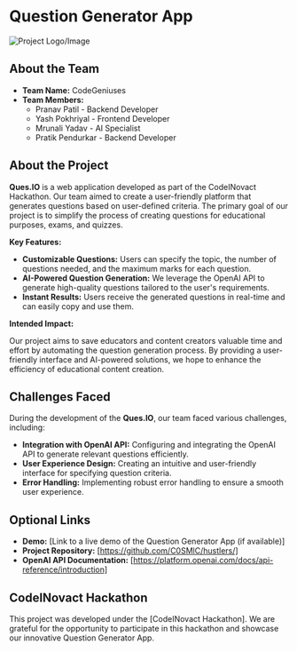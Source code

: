 # Question Generator App

![Project Logo/Image](link_to_logo_or_image.png)

## About the Team

- **Team Name:** CodeGeniuses
- **Team Members:**
  - Pranav Patil - Backend Developer
  - Yash Pokhriyal - Frontend Developer
  - Mrunali Yadav - AI Specialist
  - Pratik Pendurkar - Backend Developer
    

## About the Project

**Ques.IO** is a web application developed as part of the CodeINovact Hackathon. Our team aimed to create a user-friendly platform that generates questions based on user-defined criteria. The primary goal of our project is to simplify the process of creating questions for educational purposes, exams, and quizzes.

**Key Features:**

- **Customizable Questions:** Users can specify the topic, the number of questions needed, and the maximum marks for each question.
- **AI-Powered Question Generation:** We leverage the OpenAI API to generate high-quality questions tailored to the user's requirements.
- **Instant Results:** Users receive the generated questions in real-time and can easily copy and use them.

**Intended Impact:**

Our project aims to save educators and content creators valuable time and effort by automating the question generation process. By providing a user-friendly interface and AI-powered solutions, we hope to enhance the efficiency of educational content creation.

## Challenges Faced

During the development of the **Ques.IO**, our team faced various challenges, including:

- **Integration with OpenAI API:** Configuring and integrating the OpenAI API to generate relevant questions efficiently.
- **User Experience Design:** Creating an intuitive and user-friendly interface for specifying question criteria.
- **Error Handling:** Implementing robust error handling to ensure a smooth user experience.

## Optional Links

- **Demo:** [Link to a live demo of the Question Generator App (if available)]
- **Project Repository:** [https://github.com/C0SMlC/hustlers/]
- **OpenAI API Documentation:** [https://platform.openai.com/docs/api-reference/introduction]

## CodeINovact Hackathon

This project was developed under the [CodeINovact Hackathon]. We are grateful for the opportunity to participate in this hackathon and showcase our innovative Question Generator App.

